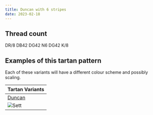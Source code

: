 ```yaml
---
title: Duncan with 6 stripes
date: 2023-02-18
---
```



## Thread count
DR/8 DB42 DG42 N6 DG42 K/8

## Examples of this tartan pattern
Each of these variants will have a different colour scheme and possibly scaling.

| Tartan Variants |
|---------|
| [Duncan](/variants/dr/8/db42/dg42/n6/dg42/k/8-db000052-dg11450d-draa0000-k000000-naaaaaa/)|
|![Sett](/variants/dr/8/db42/dg42/n6/dg42/k/8-db000052-dg11450d-draa0000-k000000-naaaaaa/sett.png)|
